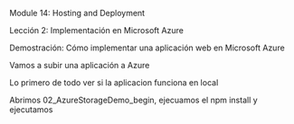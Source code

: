 Module 14: Hosting and Deployment

Lección 2: Implementación en Microsoft Azure

Demostración: Cómo implementar una aplicación web en Microsoft Azure

Vamos a subir una aplicación a Azure

Lo primero de todo ver si la aplicacion funciona en local

Abrimos 02_AzureStorageDemo_begin, ejecuamos el npm install y ejecutamos 